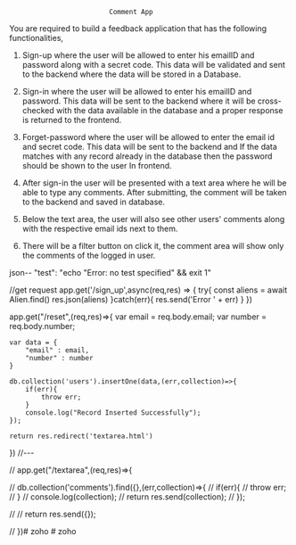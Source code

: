                              Comment App
You are required to build a feedback application that has
the following functionalities,
1. Sign-up where the user will be allowed to enter his emailID and password along
with a secret code. This data will be validated and sent to the backend where the
data will be stored in a Database.


2. Sign-in where the user will be allowed to enter his emailID and password. This
data will be sent to the backend where it will be cross-checked with the data
available in the database and a proper response is returned to the frontend.


3. Forget-password where the user will be allowed to enter the email id and
secret code. This data will be sent to the backend and If the data matches with
any record already in the database then the password should be shown to the
user In frontend.


4. After sign-in the user will be presented with a text area where he will be able to
type any comments. After submitting, the comment will be taken to the backend
and saved in database.


5. Below the text area, the user will also see other users' comments along with
the respective email ids next to them.


6. There will be a filter button on click it, the comment area will show only the
comments of the logged in user.


json-- "test": "echo \"Error: no test specified\" && exit 1"

//get request
app.get('/sign_up',async(req,res) => {
    try{
           const aliens = await Alien.find()
           res.json(aliens)
    }catch(err){
        res.send('Error ' + err)
    }
})

app.get("/reset",(req,res)=>{
    var email = req.body.email;
    var number = req.body.number;

    var data = {
        "email" : email,
        "number" : number
    }

    db.collection('users').insertOne(data,(err,collection)=>{
        if(err){
            throw err;
        }
        console.log("Record Inserted Successfully");
    });

    return res.redirect('textarea.html')

})
//---

// app.get("/textarea",(req,res)=>{


//     db.collection('comments').find({},(err,collection)=>{
//         if(err){
//             throw err;
//         }
//         console.log(collection);
//         return res.send(collection);
//     });

//    // return res.send({});
    
// })#   z o h o  
 #   z o h o  
 
